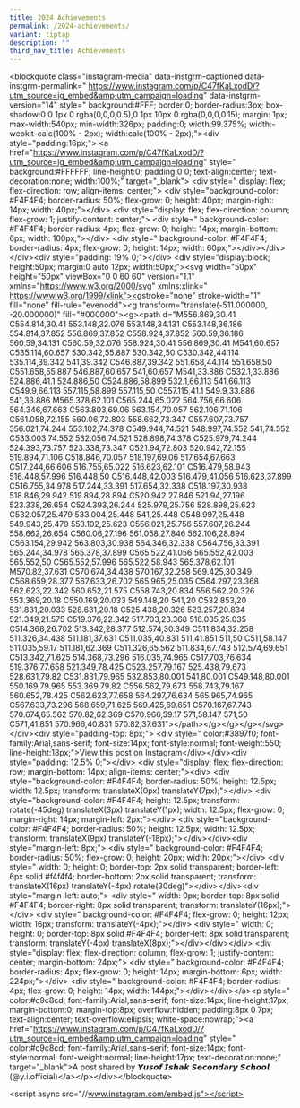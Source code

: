 ```yaml
---
title: 2024 Achievements
permalink: /2024-achievements/
variant: tiptap
description: ""
third_nav_title: Achievements
---
```

<p></p>
<p></p>
<p>&lt;blockquote class="instagram-media" data-instgrm-captioned data-instgrm-permalink="
<a href="https://www.instagram.com/p/C47fKaLxodD/?utm_source=ig_embed&amp;amp;utm_campaign=loading" rel="noopener noreferrer nofollow" target="_blank">https://www.instagram.com/p/C47fKaLxodD/?utm_source=ig_embed&amp;amp;utm_campaign=loading</a>"
data-instgrm-version="14" style=" background:#FFF; border:0; border-radius:3px;
box-shadow:0 0 1px 0 rgba(0,0,0,0.5),0 1px 10px 0 rgba(0,0,0,0.15); margin:
1px; max-width:540px; min-width:326px; padding:0; width:99.375%; width:-webkit-calc(100%
- 2px); width:calc(100% - 2px);"&gt;&lt;div style="padding:16px;"&gt; &lt;a
href="<a href="https://www.instagram.com/p/C47fKaLxodD/?utm_source=ig_embed&amp;amp;utm_campaign=loading" rel="noopener noreferrer nofollow" target="_blank">https://www.instagram.com/p/C47fKaLxodD/?utm_source=ig_embed&amp;amp;utm_campaign=loading</a>"
style=" background:#FFFFFF; line-height:0; padding:0 0; text-align:center;
text-decoration:none; width:100%;" target="_blank"&gt; &lt;div style="
display: flex; flex-direction: row; align-items: center;"&gt; &lt;div style="background-color:
#F4F4F4; border-radius: 50%; flex-grow: 0; height: 40px; margin-right:
14px; width: 40px;"&gt;&lt;/div&gt; &lt;div style="display: flex; flex-direction:
column; flex-grow: 1; justify-content: center;"&gt; &lt;div style=" background-color:
#F4F4F4; border-radius: 4px; flex-grow: 0; height: 14px; margin-bottom:
6px; width: 100px;"&gt;&lt;/div&gt; &lt;div style=" background-color: #F4F4F4;
border-radius: 4px; flex-grow: 0; height: 14px; width: 60px;"&gt;&lt;/div&gt;&lt;/div&gt;&lt;/div&gt;&lt;div
style="padding: 19% 0;"&gt;&lt;/div&gt; &lt;div style="display:block; height:50px;
margin:0 auto 12px; width:50px;"&gt;&lt;svg width="50px" height="50px"
viewBox="0 0 60 60" version="1.1" xmlns="<a href="https://www.w3.org/2000/svg" rel="noopener noreferrer nofollow" target="_blank">https://www.w3.org/2000/svg</a>" xmlns:xlink="
<a href="https://www.w3.org/1999/xlink&quot;><g" rel="noopener noreferrer nofollow" target="_blank">https://www.w3.org/1999/xlink"&gt;&lt;g</a>stroke="none" stroke-width="1"
fill="none" fill-rule="evenodd"&gt;&lt;g transform="translate(-511.000000,
-20.000000)" fill="#000000"&gt;&lt;g&gt;&lt;path d="M556.869,30.41 C554.814,30.41
553.148,32.076 553.148,34.131 C553.148,36.186 554.814,37.852 556.869,37.852
C558.924,37.852 560.59,36.186 560.59,34.131 C560.59,32.076 558.924,30.41
556.869,30.41 M541,60.657 C535.114,60.657 530.342,55.887 530.342,50 C530.342,44.114
535.114,39.342 541,39.342 C546.887,39.342 551.658,44.114 551.658,50 C551.658,55.887
546.887,60.657 541,60.657 M541,33.886 C532.1,33.886 524.886,41.1 524.886,50
C524.886,58.899 532.1,66.113 541,66.113 C549.9,66.113 557.115,58.899 557.115,50
C557.115,41.1 549.9,33.886 541,33.886 M565.378,62.101 C565.244,65.022 564.756,66.606
564.346,67.663 C563.803,69.06 563.154,70.057 562.106,71.106 C561.058,72.155
560.06,72.803 558.662,73.347 C557.607,73.757 556.021,74.244 553.102,74.378
C549.944,74.521 548.997,74.552 541,74.552 C533.003,74.552 532.056,74.521
528.898,74.378 C525.979,74.244 524.393,73.757 523.338,73.347 C521.94,72.803
520.942,72.155 519.894,71.106 C518.846,70.057 518.197,69.06 517.654,67.663
C517.244,66.606 516.755,65.022 516.623,62.101 C516.479,58.943 516.448,57.996
516.448,50 C516.448,42.003 516.479,41.056 516.623,37.899 C516.755,34.978
517.244,33.391 517.654,32.338 C518.197,30.938 518.846,29.942 519.894,28.894
C520.942,27.846 521.94,27.196 523.338,26.654 C524.393,26.244 525.979,25.756
528.898,25.623 C532.057,25.479 533.004,25.448 541,25.448 C548.997,25.448
549.943,25.479 553.102,25.623 C556.021,25.756 557.607,26.244 558.662,26.654
C560.06,27.196 561.058,27.846 562.106,28.894 C563.154,29.942 563.803,30.938
564.346,32.338 C564.756,33.391 565.244,34.978 565.378,37.899 C565.522,41.056
565.552,42.003 565.552,50 C565.552,57.996 565.522,58.943 565.378,62.101
M570.82,37.631 C570.674,34.438 570.167,32.258 569.425,30.349 C568.659,28.377
567.633,26.702 565.965,25.035 C564.297,23.368 562.623,22.342 560.652,21.575
C558.743,20.834 556.562,20.326 553.369,20.18 C550.169,20.033 549.148,20
541,20 C532.853,20 531.831,20.033 528.631,20.18 C525.438,20.326 523.257,20.834
521.349,21.575 C519.376,22.342 517.703,23.368 516.035,25.035 C514.368,26.702
513.342,28.377 512.574,30.349 C511.834,32.258 511.326,34.438 511.181,37.631
C511.035,40.831 511,41.851 511,50 C511,58.147 511.035,59.17 511.181,62.369
C511.326,65.562 511.834,67.743 512.574,69.651 C513.342,71.625 514.368,73.296
516.035,74.965 C517.703,76.634 519.376,77.658 521.349,78.425 C523.257,79.167
525.438,79.673 528.631,79.82 C531.831,79.965 532.853,80.001 541,80.001
C549.148,80.001 550.169,79.965 553.369,79.82 C556.562,79.673 558.743,79.167
560.652,78.425 C562.623,77.658 564.297,76.634 565.965,74.965 C567.633,73.296
568.659,71.625 569.425,69.651 C570.167,67.743 570.674,65.562 570.82,62.369
C570.966,59.17 571,58.147 571,50 C571,41.851 570.966,40.831 570.82,37.631"&gt;&lt;/path&gt;&lt;/g&gt;&lt;/g&gt;&lt;/g&gt;&lt;/svg&gt;&lt;/div&gt;&lt;div
style="padding-top: 8px;"&gt; &lt;div style=" color:#3897f0; font-family:Arial,sans-serif;
font-size:14px; font-style:normal; font-weight:550; line-height:18px;"&gt;View
this post on Instagram&lt;/div&gt;&lt;/div&gt;&lt;div style="padding: 12.5%
0;"&gt;&lt;/div&gt; &lt;div style="display: flex; flex-direction: row;
margin-bottom: 14px; align-items: center;"&gt;&lt;div&gt; &lt;div style="background-color:
#F4F4F4; border-radius: 50%; height: 12.5px; width: 12.5px; transform:
translateX(0px) translateY(7px);"&gt;&lt;/div&gt; &lt;div style="background-color:
#F4F4F4; height: 12.5px; transform: rotate(-45deg) translateX(3px) translateY(1px);
width: 12.5px; flex-grow: 0; margin-right: 14px; margin-left: 2px;"&gt;&lt;/div&gt;
&lt;div style="background-color: #F4F4F4; border-radius: 50%; height: 12.5px;
width: 12.5px; transform: translateX(9px) translateY(-18px);"&gt;&lt;/div&gt;&lt;/div&gt;&lt;div
style="margin-left: 8px;"&gt; &lt;div style=" background-color: #F4F4F4;
border-radius: 50%; flex-grow: 0; height: 20px; width: 20px;"&gt;&lt;/div&gt;
&lt;div style=" width: 0; height: 0; border-top: 2px solid transparent;
border-left: 6px solid #f4f4f4; border-bottom: 2px solid transparent; transform:
translateX(16px) translateY(-4px) rotate(30deg)"&gt;&lt;/div&gt;&lt;/div&gt;&lt;div
style="margin-left: auto;"&gt; &lt;div style=" width: 0px; border-top:
8px solid #F4F4F4; border-right: 8px solid transparent; transform: translateY(16px);"&gt;&lt;/div&gt;
&lt;div style=" background-color: #F4F4F4; flex-grow: 0; height: 12px;
width: 16px; transform: translateY(-4px);"&gt;&lt;/div&gt; &lt;div style="
width: 0; height: 0; border-top: 8px solid #F4F4F4; border-left: 8px solid
transparent; transform: translateY(-4px) translateX(8px);"&gt;&lt;/div&gt;&lt;/div&gt;&lt;/div&gt;
&lt;div style="display: flex; flex-direction: column; flex-grow: 1; justify-content:
center; margin-bottom: 24px;"&gt; &lt;div style=" background-color: #F4F4F4;
border-radius: 4px; flex-grow: 0; height: 14px; margin-bottom: 6px; width:
224px;"&gt;&lt;/div&gt; &lt;div style=" background-color: #F4F4F4; border-radius:
4px; flex-grow: 0; height: 14px; width: 144px;"&gt;&lt;/div&gt;&lt;/div&gt;&lt;/a&gt;&lt;p
style=" color:#c9c8cd; font-family:Arial,sans-serif; font-size:14px; line-height:17px;
margin-bottom:0; margin-top:8px; overflow:hidden; padding:8px 0 7px; text-align:center;
text-overflow:ellipsis; white-space:nowrap;"&gt;&lt;a href="<a href="https://www.instagram.com/p/C47fKaLxodD/?utm_source=ig_embed&amp;amp;utm_campaign=loading" rel="noopener noreferrer nofollow" target="_blank">https://www.instagram.com/p/C47fKaLxodD/?utm_source=ig_embed&amp;amp;utm_campaign=loading</a>"
style=" color:#c9c8cd; font-family:Arial,sans-serif; font-size:14px; font-style:normal;
font-weight:normal; line-height:17px; text-decoration:none;" target="_blank"&gt;A
post shared by 𝙔𝙪𝙨𝙤𝙛 𝙄𝙨𝙝𝙖𝙠 𝙎𝙚𝙘𝙤𝙣𝙙𝙖𝙧𝙮 𝙎𝙘𝙝𝙤𝙤𝙡 (@y.i.official)&lt;/a&gt;&lt;/p&gt;&lt;/div&gt;&lt;/blockquote&gt;</p>
<p>&lt;script async src="//<a href="http://www.instagram.com/embed.js&quot;></script>" rel="noopener noreferrer nofollow" target="_blank">www.instagram.com/embed.js"&gt;&lt;/script&gt;</a>
</p>
<p></p>
<p></p>
